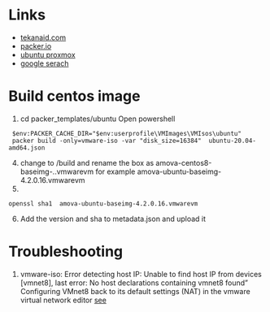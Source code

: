 # Links

* [tekanaid.com](https://tekanaid.com/posts/hashicorp-packer-build-ubuntu20-04-vmware)
* [packer.io](https://www.packer.io/guides/automatic-operating-system-installs/preseed_ubuntu)
* [ubuntu proxmox](https://www.aerialls.eu/posts/ubuntu-server-2004-image-packer-subiquity-for-proxmox/)
* [google serach](https://www.google.com/search?q=pakcer+ubuntu+vmware+builder&rlz=1C1GCEB_enDE988DE988&oq=pakcer+ubuntu+vmware+builder&aqs=chrome..69i57j0l2.7311j0j7&sourceid=chrome&ie=UTF-8)
# Build centos image
1. cd packer_templates/ubuntu
Open powershell
```shell
 $env:PACKER_CACHE_DIR="$env:userprofile\VMImages\VMIsos\ubuntu"
 packer build -only=vmware-iso -var "disk_size=16384"  ubuntu-20.04-amd64.json
```

4. change to <project basedir>/build  and rename the box as amova-centos8-baseimg-<amova version>.<disk size>.vmwarevm
   for example amova-ubuntu-baseimg-4.2.0.16.vmwarevm
5. 
```shell
openssl sha1  amova-ubuntu-baseimg-4.2.0.16.vmwarevm
```
6. Add the version and sha to metadata.json and upload it 

# Troubleshooting 
1. vmware-iso: Error detecting host IP: Unable to find host IP from devices [vmnet8], last error: No host declarations containing vmnet8 found”
   Configuring VMnet8 back to its default settings (NAT) in the vmware virtual network editor [see](https://github.com/rapid7/metasploitable3/issues/410)